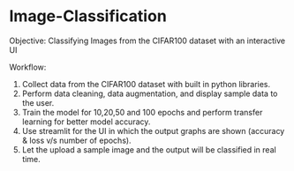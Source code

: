 # Image-Classification

Objective: Classifying Images from the CIFAR100 dataset with an interactive UI 

Workflow:
1) Collect data from the CIFAR100 dataset with built in python libraries.
2) Perform data cleaning, data augmentation, and display sample data to the user.
3) Train the model for 10,20,50 and 100 epochs and perform transfer learning for better model accuracy.
4) Use streamlit for the UI in which the output graphs are shown (accuracy & loss v/s number of epochs).
5) Let the upload a sample image and the output will be classified in real time.
